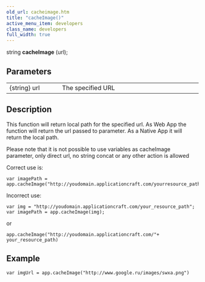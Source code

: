 ```yaml
---
old_url: cacheimage.htm
title: "cacheImage()"
active_menu_item: developers
class_name: developers
full_width: true
---
```



string **cacheImage** (url);

## Parameters

<table>
<tr>
<td width="170">
{string} url

</td>
<td width="1">
</td>
<td width="710">
The specified URL

</td>
</tr>
</table>

## Description

This function will return local path for the specified url. As Web App the function will return the url passed to parameter. As a Native App it will return the local path.

Please note that it is not possible to use variables as cacheImage parameter, only direct url, no string concat or any other action is allowed 

Correct use is: 

	var imagePath = app.cacheImage("http://youdomain.applicationcraft.com/yourresource_path"); 

Incorrect use:

	var img = "http://youdomain.applicationcraft.com/your_resource_path"; 
	var imagePath = app.cacheImage(img); 
    
or 

	app.cacheImage("http://youdomain.applicationcraft.com/"+ your_resource_path)

## Example

    var imgUrl = app.cacheImage("http://www.google.ru/images/swxa.png")

   
